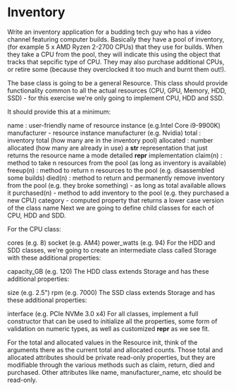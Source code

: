 # Inventory


Write an inventory application for a budding tech guy who has a video channel featuring computer builds. Basically they have a pool of inventory, (for example 5 x AMD Ryzen 2-2700 CPUs) that they use for builds. When they take a CPU from the pool, they will indicate this using the object that tracks that sepcific type of CPU. They may also purchase additional CPUs, or retire some (because they overclocked it too much and burnt them out!).

The base class is going to be a general Resource. This class should provide functionality common to all the actual resources (CPU, GPU, Memory, HDD, SSD) - for this exercise we're only going to implement CPU, HDD and SSD.

It should provide this at a minimum:

name : user-friendly name of resource instance (e.g.Intel Core i9-9900K)
manufacturer - resource instance manufacturer (e.g. Nvidia)
total : inventory total (how many are in the inventory pool)
allocated : number allocated (how many are already in use)
a __str__ representation that just returns the resource name
a mode detailed __repr__ implementation
claim(n) : method to take n resources from the pool (as long as inventory is available)
freeup(n) : method to return n resources to the pool (e.g. disassembled some builds)
died(n) : method to return and permanently remove inventory from the pool (e.g. they broke something) - as long as total available allows it
purchased(n) - method to add inventory to the pool (e.g. they purchased a new CPU)
category - computed property that returns a lower case version of the class name
Next we are going to define child classes for each of CPU, HDD and SDD.

For the CPU class:

cores (e.g. 8)
socket (e.g. AM4)
power_watts (e.g. 94)
For the HDD and SDD classes, we're going to create an intermediate class called Storage with these additional properties:

capacity_GB (e.g. 120)
The HDD class extends Storage and has these additional properties:

size (e.g. 2.5")
rpm (e.g. 7000)
The SSD class extends Storage and has these additional properties:

interface (e.g. PCIe NVMe 3.0 x4)
For all classes, implement a full constructor that can be used to initialize all the properties, some form of validation on numeric types, as well as customized __repr__ as we see fit.

For the total and allocated values in the Resource init, think of the arguments there as the current total and allocated counts. Those total and allocated attributes should be private read-only properties, but they are modifiable through the various methods such as claim, return, died and purchased. Other attributes like name, manufacturer_name, etc should be read-only.

 
